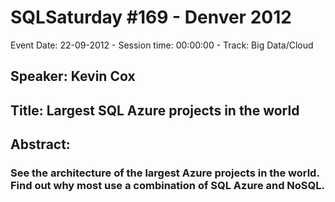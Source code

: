 # SQLSaturday #169 - Denver 2012
Event Date: 22-09-2012 - Session time: 00:00:00 - Track: Big Data/Cloud
## Speaker: Kevin Cox
## Title: Largest SQL Azure projects in the world
## Abstract:
### See the architecture of the largest Azure projects in the world.  Find out why most use a combination of SQL Azure and NoSQL. 
